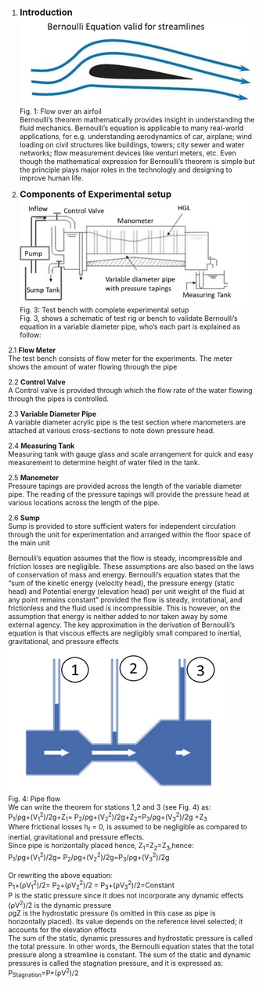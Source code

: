 1. <b><font size="4">Introduction</font></b> <br>
<img src="images\11.jpg"><br>
Fig. 1: Flow over an airfoil<br>
Bernoulli’s theorem mathematically provides insight in understanding the fluid mechanics. Bernoulli’s equation is applicable to many real-world applications, for e.g. understanding aerodynamics of car, airplane; wind loading on civil structures like buildings, towers; city sewer and water networks; flow measurement devices like venturi meters, etc. Even though the mathematical expression for Bernoulli’s theorem is simple but the principle plays major roles in the technologly and designing to improve human life. <br>

2.  <b><font size="4">Components of Experimental setup</font></b><br>
<img src="images\13.jpg"><br>
Fig. 3: Test bench with complete experimental setup<br>
Fig. 3, shows a schematic of test rig or bench to validate Bernoulli’s equation in a variable diameter pipe, who’s each part is explained as follow:<br>

 2.1 <b>Flow Meter</b><br>
The test bench consists of flow meter for the experiments. The meter shows the amount of water flowing through the pipe<br>

 2.2	<b>Control Valve</b><br>
A Control valve is provided through which the flow rate of the water flowing through the pipes is controlled. <br>

 2.3 <b>Variable Diameter Pipe</b><br>
A variable diameter acrylic pipe is the test section where manometers are attached at various cross-sections to note down pressure head.<br>

 2.4 <b>Measuring Tank</b><br>
Measuring tank with gauge glass and scale arrangement for quick and easy measurement to determine height of water filed in the tank.<br>

 2.5 <b>Manometer </b><br>
Pressure tapings are provided across the length of the variable diameter pipe. The reading of the pressure tapings will provide the pressure head at various locations across the length of the pipe.<br>

 2.6 <b>Sump </b><br>
Sump is provided to store sufficient waters for independent circulation through the unit for experimentation and arranged within the floor space of the main unit<br>

Bernoulli’s equation assumes that the flow is steady, incompressible and friction losses are negligible. These assumptions are also based on the laws of conservation of mass and energy.  Bernoulli’s equation states that the “sum of the kinetic energy (velocity head), the pressure energy (static head) and Potential energy (elevation head) per unit weight of the fluid at any point remains constant” provided the flow is steady, irrotational, and frictionless and the fluid used is incompressible. This is however, on the assumption that energy is neither added to nor taken away by some external agency. The key approximation in the derivation of Bernoulli’s equation is that viscous effects are negligibly small compared to inertial, gravitational, and pressure effects </br>
<img src= "images\14.jpg"></br>
Fig. 4: Pipe flow <br>
We can write the theorem for stations 1,2 and 3 (see Fig. 4) as:<br>
P<sub>1</sub>/ρg+(V<sub>1</sub><sup>2</sup>)/2g+Z<sub>1</sub>= P<sub>2</sub>/ρg+(V<sub>2</sub><sup>2</sup>)/2g+Z<sub>2</sub>=P<sub>3</sub>/ρg+(V<sub>3</sub><sup>2</sup>)/2g +Z<sub>3</sub> <br>
Where frictional losses h<sub>f</sub> = 0, is assumed to be negligible as compared to inertial, gravitational and pressure effects.<br>
Since pipe is horizontally placed hence,  Z<sub>1</sub>=Z<sub>2</sub>=Z<sub>3</sub>,hence:<br>
P<sub>1</sub>/ρg+(V<sub>1</sub><sup>2</sup>)/2g= P<sub>2</sub>/ρg+(V<sub>2</sub><sup>2</sup>)/2g=P<sub>3</sub>/ρg+(V<sub>3</sub><sup>2</sup>)/2g<br>   
Or rewriting the above equation:<br>
P<sub>1</sub>+(ρV<sub>1</sub><sup>2</sup>)/2= P<sub>2</sub>+(ρV<sub>2</sub><sup>2</sup>)/2 = P<sub>3</sub>+(ρV<sub>3</sub><sup>2</sup>)/2=Constant<br>
P is the static pressure since it does not incorporate any dynamic effects<br>
(ρV<sup>2</sup>)/2  is the dynamic pressure<br>
ρgZ is the hydrostatic pressure (is omitted in this case as pipe is horizontally placed). Its value depends on the reference level selected; it accounts for the elevation effects<br>
The sum of the static, dynamic pressures and hydrostatic pressure is called the total pressure. In other words, the Bernoulli equation states that the total pressure along a streamline is constant. The sum of the static and dynamic pressures is called the stagnation pressure, and it is expressed as:<br>
P<sub>Stagnation</sub>=P+(ρV<sup>2</sup>)/2

